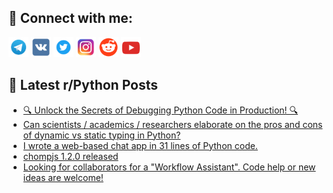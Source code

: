 ## 🔎 Connect with me:
[<img src="https://github.com/bullbesh/bullbesh/blob/main/images/Telegram.png" width="32" height="32" />](https://t.me/bullbesh)
[<img src="https://github.com/bullbesh/bullbesh/blob/main/images/VK.png" width="32" height="32" />](https://vk.com/bullbesh)
[<img src="https://github.com/bullbesh/bullbesh/blob/main/images/Twitter.png" width="32" height="32" />](https://twitter.com/bullbesh1)
[<img src="https://github.com/bullbesh/bullbesh/blob/main/images/Instagram.png" width="32" height="32" />](https://www.instagram.com/bullbesh)
[<img src="https://github.com/bullbesh/bullbesh/blob/main/images/Reddit.png" width="32" height="32" />](https://www.reddit.com/user/bullbesh)
[<img src="https://github.com/bullbesh/bullbesh/blob/main/images/YouTube.png" width="32" height="32" />](https://www.youtube.com/channel/UCtfjRs6uzgq5mfm8S06WTcg)

## 📕 Latest r/Python Posts
<!-- BLOG-POST-LIST:START -->
- [🔍 Unlock the Secrets of Debugging Python Code in Production! 🔍](https://www.reddit.com/r/Python/comments/13bkons/unlock_the_secrets_of_debugging_python_code_in/)
- [Can scientists / academics / researchers elaborate on the pros and cons of dynamic vs static typing in Python?](https://www.reddit.com/r/Python/comments/13bjkkt/can_scientists_academics_researchers_elaborate_on/)
- [I wrote a web-based chat app in 31 lines of Python code.](https://www.reddit.com/r/Python/comments/13bhgcz/i_wrote_a_webbased_chat_app_in_31_lines_of_python/)
- [chompjs 1.2.0 released](https://www.reddit.com/r/Python/comments/13bezgi/chompjs_120_released/)
- [Looking for collaborators for a &quot;Workflow Assistant&quot;. Code help or new ideas are welcome!](https://www.reddit.com/r/Python/comments/13bbdp8/looking_for_collaborators_for_a_workflow/)
<!-- BLOG-POST-LIST:END -->
